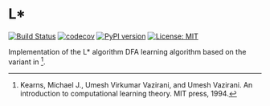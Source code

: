 # L*

[![Build Status](https://travis-ci.com/mvcisback/lstar.svg?branch=master)](https://travis-ci.com/mvcisback/lstar)
[![codecov](https://codecov.io/gh/mvcisback/DiscreteSignals/branch/master/graph/badge.svg)](https://codecov.io/gh/mvcisback/lstar)
[![PyPI version](https://badge.fury.io/py/lstar.svg)](https://badge.fury.io/py/lstar)
[![License: MIT](https://img.shields.io/badge/License-MIT-yellow.svg)](https://opensource.org/licenses/MIT)

Implementation of the L* algorithm DFA learning algorithm
based on the variant in [^1].

[^1]: Kearns, Michael J., Umesh Virkumar Vazirani, and Umesh Vazirani. An introduction to computational learning theory. MIT press, 1994.

